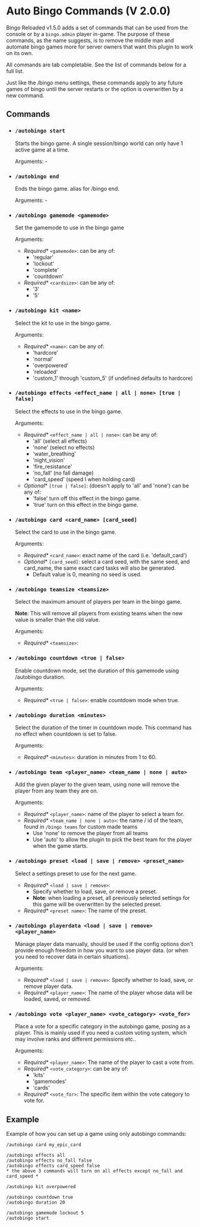 # Auto Bingo Commands (V 2.0.0)
Bingo Reloaded v1.5.0 adds a set of commands that can be used from the console or by a `bingo.admin` player in-game. The purpose of these commands, as the name suggests, is to remove the middle man and automate bingo games more for server owners that want this plugin to work on its own. 

All commands are tab completable. See the list of commands below for a full list.

Just like the /bingo menu settings, these commands apply to any future games of bingo until the server restarts or the option is overwritten by a new command.

## Commands

- ### `/autobingo start`
	Starts the bingo game. A single session/bingo world can only have 1 active game at a time. 

	Arguments: -

- ### `/autobingo end`
	Ends the bingo game. alias for /bingo end.
    
    Arguments: -

- ### `/autobingo gamemode <gamemode>`
  Set the gamemode to use in the bingo game
  
  Arguments:
  - *Required** `<gamemode>`: can be any of: 
    - 'regular' 
    - 'lockout'
    - 'complete'
    - 'countdown'
  - *Required** `<cardsize>`: can be any of:
    - '3'
    - '5'

- ### `/autobingo kit <name>`
	Select the kit to use in the bingo game.

	Arguments:
  - *Required** `<name>`: can be any of: 
    - 'hardcore' 
    - 'normal'
    - 'overpowered'
    - 'reloaded'
    - 'custom_1' through 'custom_5' (if undefined defaults to hardcore)

- ### `/autobingo effects <effect_name | all | none> [true | false]`
	Select the effects to use in the bingo game.

	Arguments:
  - *Required** `<effect_name | all | none>`: can be any of: 
    - 'all' (select all effects)
    - 'none' (select no effects)
    - 'water_breathing'
    - 'night_vision'
    - 'fire_resistance'
    - 'no_fall' (no fall damage)
    - 'card_speed' (speed I when holding card)
  - *Optional** `[true | false]`: (doesn't apply to 'all' and 'none') can be any of:
    - 'false' turn off this effect in the bingo game.
    - 'true' turn on this effect in the bingo game.

- ### `/autobingo card <card_name> [card_seed]`
	Select the card to use in the bingo game.

	Arguments:
  - *Required** `<card_name>`: exact name of the card (i.e. 'default_card')
  - *Optional** `[card_seed]`: select a card seed, with the same seed, and card_name, the same exact card tasks will also be generated.
    - Default value is 0, meaning no seed is used.

- ### `/autobingo teamsize <teamsize>`
	Select the maximum amount of players per team in the bingo game.

	**Note**: This will remove all players from existing teams when the new value is smaller than the old value.

    Arguments:
  - *Required** `<teamsize>`: 

- ### `/autobingo countdown <true | false>`
  Enable countdown mode, set the duration of this gamemode using /autobingo duration.

  Arguments:
  - *Required** `<true | false>`: enable countdown mode when true.

- ### `/autobingo duration <minutes>`
	Select the duration of the timer in countdown mode. This command has no effect when countdown is set to false.

	Arguments:
  - *Required** `<minutes>`: duration in minutes from 1 to 60.

- ### `/autobingo team <player_name> <team_name | none | auto>`
  Add the given player to the given team, using none will remove the player from any team they are on.

  Arguments:
  - *Required** `<player_name>`: name of the player to select a team for.
  - *Required** `<team_name | none | auto>`: the name / id of the team, found in `/bingo teams` for custom made teams
    - Use 'none' to remove the player from all teams
    - Use 'auto' to allow the plugin to pick the best team for the player when the game starts.

- ### `/autobingo preset <load | save | remove> <preset_name>`
  Select a settings preset to use for the next game.
  - *Required** `<load | save | remove>`: 
    - Specify whether to load, save, or remove a preset.
    - **Note**: when loading a preset, all previously selected settings for this game will be overwritten by the selected preset.
  - *Required** `<preset name>`: The name of the preset.
  
- ### `/autobingo playerdata <load | save | remove> <player_name>`
	Manage player data manually, should be used if the config options don't provide enough freedom in how you want to use player data.
  (or when you need to recover data in certain situations).

	Arguments:
  - *Required** `<load | save | remove>`: Specify whether to load, save, or remove player data.
  - *Required** `<player_name>`: The name of the player whose data will be loaded, saved, or removed.

- ### `/autobingo vote <player_name> <vote_category> <vote_for>`
	Place a vote for a specific category in the autobingo game, posing as a player.
  This is mainly used if you need a custom voting system, which may involve ranks and different permissions etc.. 

	Arguments:
  - *Required** `<player_name>`: The name of the player to cast a vote from.
  - *Required** `<vote_category>`: can be any of:
      - 'kits'
      - 'gamemodes'
      - 'cards'
  - *Required** `<vote_for>`: The specific item within the vote category to vote for.

## Example
Example of how you can set up a game using only autobingo commands:

```
/autobingo card my_epic_card

/autobingo effects all
/autobingo effects no_fall false
/autobingo effects card_speed false
* the above 3 commands will turn on all effects except no_fall and card_speed *

/autobingo kit overpowered

/autobingo countdown true
/autobingo duration 20

/autobingo gamemode lockout 5
/autobingo start

```

